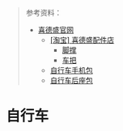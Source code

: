 > 参考资料：
>
> - [喜德盛官网](http://www.xidesheng.com/)
>   - [[淘宝] 喜德盛配件店](https://item.taobao.com/item.htm?spm=a1z0d.7625083.1998302264.6.5c5f4e69IyQeOO&id=589773826864)
>     - [脚撑](https://item.taobao.com/item.htm?spm=a1z0d.7625083.1998302264.6.5c5f4e69I81rZI&id=589773826864)
>     - [车把](https://item.taobao.com/item.htm?spm=a1z10.5-c.w4023-21782467216.2.61966586teNJJs&id=589025963470)
>   - [自行车手机包](https://detail.tmall.com/item.htm?spm=a230r.1.14.11.2051426dBH6OKB&id=626570415559&ns=1&abbucket=14&sku_properties=211922671:6564508)
>   - [自行车后座包](https://detail.tmall.com/item.htm?spm=a1z10.5-b-s.w4011-18776416238.65.12f32eefuC703n&id=43870520267&rn=8d244a7fcc8f609b004db3cc3f8b05e0&abbucket=7&skuId=3381768781369)

# 自行车


